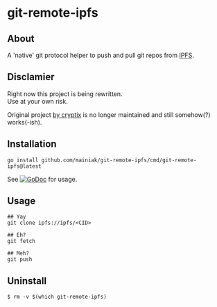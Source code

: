 # git-remote-ipfs

## About

A 'native' git protocol helper to push and pull git repos from [IPFS](https://ipfs.io).

## Disclamier

Right now this project is being rewritten.  
Use at your own risk.

Original project [by cryptix](https://github.com/cryptix/git-remote-ipfs) is no longer maintained and still somehow(?) works(-ish).

## Installation

`go install github.com/mainiak/git-remote-ipfs/cmd/git-remote-ipfs@latest`

See [![GoDoc](https://godoc.org/github.com/mainiak/git-remote-ipfs?status.svg)](https://godoc.org/github.com/mainiak/git-remote-ipfs) for usage.

## Usage

```
## Yay
git clone ipfs://ipfs/<CID>

## Eh?
git fetch

## Meh?
git push
```

## Uninstall

```
$ rm -v $(which git-remote-ipfs)
```
